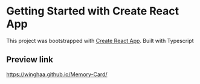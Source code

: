 # Getting Started with Create React App

This project was bootstrapped with [Create React App](https://github.com/facebook/create-react-app).
Built with Typescript

## Preview link

https://winghaa.github.io/Memory-Card/
